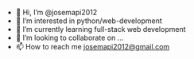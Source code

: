 - 👋 Hi, I’m @josemapi2012
- 👀 I’m interested in python/web-development
- 🌱 I’m currently learning full-stack web development
- 💞️ I’m looking to collaborate on ...
- 📫 How to reach me josemapi2012@gmail.com

<!---
josemapi2012/josemapi2012 is a ✨ special ✨ repository because its `README.md` (this file) appears on your GitHub profile.
You can click the Preview link to take a look at your changes.
--->
